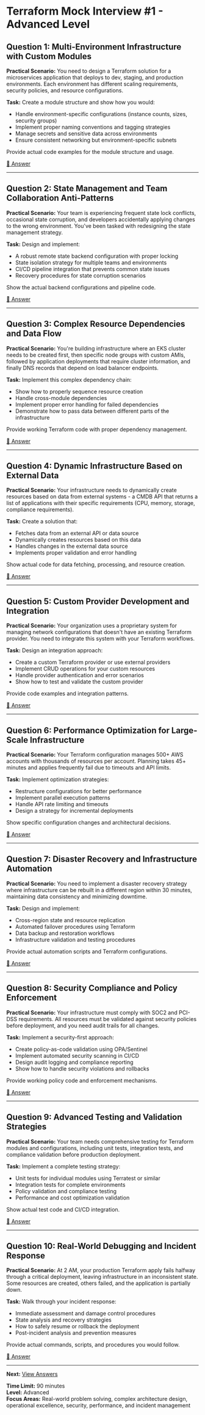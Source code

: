 # Terraform Mock Interview #1 - Advanced Level

## Question 1: Multi-Environment Infrastructure with Custom Modules

**Practical Scenario:** You need to design a Terraform solution for a microservices application that deploys to dev, staging, and production environments. Each environment has different scaling requirements, security policies, and resource configurations.

**Task:** Create a module structure and show how you would:
- Handle environment-specific configurations (instance counts, sizes, security groups)
- Implement proper naming conventions and tagging strategies
- Manage secrets and sensitive data across environments
- Ensure consistent networking but environment-specific subnets

Provide actual code examples for the module structure and usage.

[📖 Answer](mock_1_answers.md#question-1-multi-environment-infrastructure-with-custom-modules)

---

## Question 2: State Management and Team Collaboration Anti-Patterns

**Practical Scenario:** Your team is experiencing frequent state lock conflicts, occasional state corruption, and developers accidentally applying changes to the wrong environment. You've been tasked with redesigning the state management strategy.

**Task:** Design and implement:
- A robust remote state backend configuration with proper locking
- State isolation strategy for multiple teams and environments
- CI/CD pipeline integration that prevents common state issues
- Recovery procedures for state corruption scenarios

Show the actual backend configurations and pipeline code.

[📖 Answer](mock_1_answers.md#question-2-state-management-and-team-collaboration-anti-patterns)

---

## Question 3: Complex Resource Dependencies and Data Flow

**Practical Scenario:** You're building infrastructure where an EKS cluster needs to be created first, then specific node groups with custom AMIs, followed by application deployments that require cluster information, and finally DNS records that depend on load balancer endpoints.

**Task:** Implement this complex dependency chain:
- Show how to properly sequence resource creation
- Handle cross-module dependencies
- Implement proper error handling for failed dependencies
- Demonstrate how to pass data between different parts of the infrastructure

Provide working Terraform code with proper dependency management.

[📖 Answer](mock_1_answers.md#question-3-complex-resource-dependencies-and-data-flow)

---

## Question 4: Dynamic Infrastructure Based on External Data

**Practical Scenario:** Your infrastructure needs to dynamically create resources based on data from external systems - a CMDB API that returns a list of applications with their specific requirements (CPU, memory, storage, compliance requirements).

**Task:** Create a solution that:
- Fetches data from an external API or data source
- Dynamically creates resources based on this data
- Handles changes in the external data source
- Implements proper validation and error handling

Show actual code for data fetching, processing, and resource creation.

[📖 Answer](mock_1_answers.md#question-4-dynamic-infrastructure-based-on-external-data)

---

## Question 5: Custom Provider Development and Integration

**Practical Scenario:** Your organization uses a proprietary system for managing network configurations that doesn't have an existing Terraform provider. You need to integrate this system with your Terraform workflows.

**Task:** Design an integration approach:
- Create a custom Terraform provider or use external providers
- Implement CRUD operations for your custom resources
- Handle provider authentication and error scenarios
- Show how to test and validate the custom provider

Provide code examples and integration patterns.

[📖 Answer](mock_1_answers.md#question-5-custom-provider-development-and-integration)

---

## Question 6: Performance Optimization for Large-Scale Infrastructure

**Practical Scenario:** Your Terraform configuration manages 500+ AWS accounts with thousands of resources per account. Planning takes 45+ minutes and applies frequently fail due to timeouts and API limits.

**Task:** Implement optimization strategies:
- Restructure configurations for better performance
- Implement parallel execution patterns
- Handle API rate limiting and timeouts
- Design a strategy for incremental deployments

Show specific configuration changes and architectural decisions.

[📖 Answer](mock_1_answers.md#question-6-performance-optimization-for-large-scale-infrastructure)

---

## Question 7: Disaster Recovery and Infrastructure Automation

**Practical Scenario:** You need to implement a disaster recovery strategy where infrastructure can be rebuilt in a different region within 30 minutes, maintaining data consistency and minimizing downtime.

**Task:** Design and implement:
- Cross-region state and resource replication
- Automated failover procedures using Terraform
- Data backup and restoration workflows
- Infrastructure validation and testing procedures

Provide actual automation scripts and Terraform configurations.

[📖 Answer](mock_1_answers.md#question-7-disaster-recovery-and-infrastructure-automation)

---

## Question 8: Security Compliance and Policy Enforcement

**Practical Scenario:** Your infrastructure must comply with SOC2 and PCI-DSS requirements. All resources must be validated against security policies before deployment, and you need audit trails for all changes.

**Task:** Implement a security-first approach:
- Create policy-as-code validation using OPA/Sentinel
- Implement automated security scanning in CI/CD
- Design audit logging and compliance reporting
- Show how to handle security violations and rollbacks

Provide working policy code and enforcement mechanisms.

[📖 Answer](mock_1_answers.md#question-8-security-compliance-and-policy-enforcement)

---

## Question 9: Advanced Testing and Validation Strategies

**Practical Scenario:** Your team needs comprehensive testing for Terraform modules and configurations, including unit tests, integration tests, and compliance validation before production deployment.

**Task:** Implement a complete testing strategy:
- Unit tests for individual modules using Terratest or similar
- Integration tests for complete environments
- Policy validation and compliance testing
- Performance and cost optimization validation

Show actual test code and CI/CD integration.

[📖 Answer](mock_1_answers.md#question-9-advanced-testing-and-validation-strategies)

---

## Question 10: Real-World Debugging and Incident Response

**Practical Scenario:** At 2 AM, your production Terraform apply fails halfway through a critical deployment, leaving infrastructure in an inconsistent state. Some resources are created, others failed, and the application is partially down.

**Task:** Walk through your incident response:
- Immediate assessment and damage control procedures
- State analysis and recovery strategies
- How to safely resume or rollback the deployment
- Post-incident analysis and prevention measures

Provide actual commands, scripts, and procedures you would follow.

[📖 Answer](mock_1_answers.md#question-10-real-world-debugging-and-incident-response)

---

**Next:** [View Answers](mock_1_answers.md)

**Time Limit:** 90 minutes  
**Level:** Advanced  
**Focus Areas:** Real-world problem solving, complex architecture design, operational excellence, security, performance, and incident management
